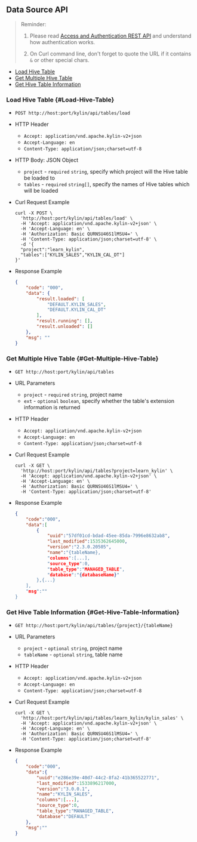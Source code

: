 ## Data Source API

> Reminder:
>
> 1. Please read [Access and Authentication REST API](authentication.en.md) and understand how authentication works.
>
> 2. On Curl command line, don't forget to quote the URL if it contains `&` or other special chars.



* [Load Hive Table](#Load-Hive-Table)
* [Get Multiple Hive Table](#Get-Multiple-Hive-Table)
* [Get Hive Table Information](#Get-Hive-Table-Information)



### Load Hive Table {#Load-Hive-Table}

- `POST http://host:port/kylin/api/tables/load`


- HTTP Header
  - `Accept: application/vnd.apache.kylin-v2+json`
  - `Accept-Language: en`
  - `Content-Type: application/json;charset=utf-8`


- HTTP Body: JSON Object
  - `project` - `required` `string`, specify which project will the Hive table be loaded to
  - `tables` - `required` `string[]`, specify the names of Hive tables which will be loaded


- Curl Request Example

  ```shell
  curl -X POST \
    'http://host:port/kylin/api/tables/load' \
    -H 'Accept: application/vnd.apache.kylin-v2+json' \
    -H 'Accept-Language: en' \
    -H 'Authorization: Basic QURNSU46S1lMSU4=' \
    -H 'Content-Type: application/json;charset=utf-8' \
    -d '{
  	"project":"learn_kylin",
  	"tables":["KYLIN_SALES","KYLIN_CAL_DT"]
  }'
  ```

- Response Example

  ```JSON
  {
      "code": "000",
      "data": {
          "result.loaded": [
              "DEFAULT.KYLIN_SALES",
              "DEFAULT.KYLIN_CAL_DT"
          ],
          "result.running": [],
          "result.unloaded": []
      },
      "msg": ""
  }
  ```



### Get Multiple Hive Table {#Get-Multiple-Hive-Table}

- `GET http://host:port/kylin/api/tables`


- URL Parameters
  - `project` - `required` `string`, project name
  - `ext` - `optional` `boolean`, specify whether the  table's extension information is returned


- HTTP Header
  - `Accept: application/vnd.apache.kylin-v2+json`
  - `Accept-Language: en`
  - `Content-Type: application/json;charset=utf-8`

- Curl Request Example

  ```shell
  curl -X GET \
    'http://host:port/kylin/api/tables?project=learn_kylin' \
    -H 'Accept: application/vnd.apache.kylin-v2+json' \
    -H 'Accept-Language: en' \
    -H 'Authorization: Basic QURNSU46S1lMSU4=' \
    -H 'Content-Type: application/json;charset=utf-8'
  ```

- Response Example

  ```JSON
  {
      "code":"000",
      "data":[
          {
              "uuid":"57df01cd-bdad-45ee-85da-7996e8632ab8",
              "last_modified":1535362645000,
              "version":"2.3.0.20505",
              "name":"{tableName},
              "columns":[...],
              "source_type":0,
              "table_type":"MANAGED_TABLE",
              "database":"{databaseName}"
          },{...}
      ],
      "msg":""
  }
  ```




### Get Hive Table Information {#Get-Hive-Table-Information}

- `GET http://host:port/kylin/api/tables/{project}/{tableName}`


- URL Parameters
  - `project` - `optional` `string`, project name
  - `tableName` - `optional` `string`, table name


- HTTP Header
  - `Accept: application/vnd.apache.kylin-v2+json`
  - `Accept-Language: en`
  - `Content-Type: application/json;charset=utf-8`


- Curl Request Example

  ```shell
  curl -X GET \
    'http://host:port/kylin/api/tables/learn_kylin/kylin_sales' \
    -H 'Accept: application/vnd.apache.kylin-v2+json' \
    -H 'Accept-Language: en' \
    -H 'Authorization: Basic QURNSU46S1lMSU4=' \
    -H 'Content-Type: application/json;charset=utf-8'
  ```

- Response Example

  ```JSON
  {
      "code":"000",
      "data":{
          "uuid":"e286e39e-40d7-44c2-8fa2-41b365522771",
          "last_modified":1533896217000,
          "version":"3.0.0.1",
          "name":"KYLIN_SALES",
          "columns":[...],
          "source_type":0,
          "table_type":"MANAGED_TABLE",
          "database":"DEFAULT"
      },
      "msg":""
  }
  ```
